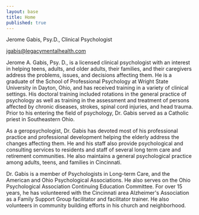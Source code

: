 ```yaml
---
layout: base
title: Home
published: true
---
```


Jerome Gabis, Psy.D., Clinical Psychologist

jgabis@legacymentalhealth.com

Jerome A. Gabis, Psy. D., is a licensed clinical psychologist with an interest in helping teens, adults, and older adults, their families, and their caregivers address the problems, issues, and decisions affecting them. He is a graduate of the School of Professional Psychology at Wright State University in Dayton, Ohio, and has received training in a variety of clinical settings. His doctoral training included rotations in the general practice of psychology as well as training in the assessment and treatment of persons affected by chronic diseases, strokes, spinal cord injuries, and head trauma. Prior to his entering the field of psychology, Dr. Gabis served as a Catholic priest in Southeastern Ohio.

As a geropsychologist, Dr. Gabis has devoted most of his professional practice and professional development helping the elderly address the changes affecting them. He and his staff also provide psychological and consulting services to residents and staff of several long term care and retirement communities. He also maintains a general psychological practice among adults, teens, and families in Cincinnati.

Dr. Gabis is a member of Psychologists in Long-term Care, and the American and Ohio Psychological Associations. He also serves on the Ohio Psychological Association Continuing Education Committee. For over 15 years, he has volunteered with the Cincinnati area Alzheimer's Association as a Family Support Group facilitator and facilitator trainer. He also volunteers in community building efforts in his church and neighborhood.
